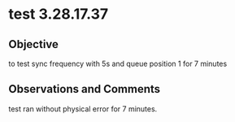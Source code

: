 # test 3.28.17.37
## Objective 

to test sync frequency with 5s and queue position 1 for 7 minutes

## Observations and Comments
test ran without physical error for 7 minutes.

